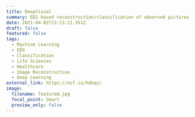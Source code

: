 ```yaml
---
title: DeepVisual
summary: EEG based reconstruction/classification of observed pictures
date: 2021-04-02T13:13:21.551Z
draft: false
featured: false
tags:
  - Machine Learning
  - EEG
  - Classification
  - Life Sciences
  - Healthcare
  - Image Reconstruction
  - Deep Learning
external_link: https://osf.io/hdeqv/
image:
  filename: featured.jpg
  focal_point: Smart
  preview_only: false
---
```

